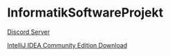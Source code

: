 # InformatikSoftwareProjekt

[Discord Server](https://discord.gg/HA2R93vq7c)

[IntelliJ IDEA Community Edition Download](https://www.jetbrains.com/idea/download/download-thanks.html?platform=windows&code=IIC)
